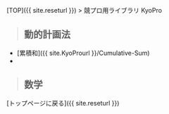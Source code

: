 [TOP]({{ site.reseturl }}) > 競プロ用ライブラリ KyoPro

> ## 動的計画法

* [累積和]({{ site.KyoProurl }}/Cumulative-Sum)
*

> ## 数学

[トップページに戻る]({{ site.reseturl }})